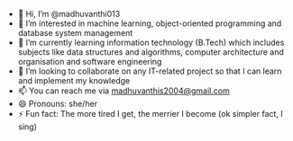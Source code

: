 - 👋 Hi, I’m @madhuvanthi013
- 👀 I’m interested in machine learning, object-oriented programming and database system management
- 🌱 I’m currently learning information technology (B.Tech) which includes subjects like data structures and algorithms, computer architecture and organisation and software engineering
- 💞️ I’m looking to collaborate on any IT-related project so that I can learn and implement my knowledge
- 📫 You can reach me via madhuvanthis2004@gmail.com
- 😄 Pronouns: she/her
- ⚡ Fun fact: The more tired I get, the merrier I become (ok simpler fact, I sing)

<!---
madhuvanthi013/madhuvanthi013 is a ✨ special ✨ repository because its `README.md` (this file) appears on your GitHub profile.
You can click the Preview link to take a look at your changes.
--->
